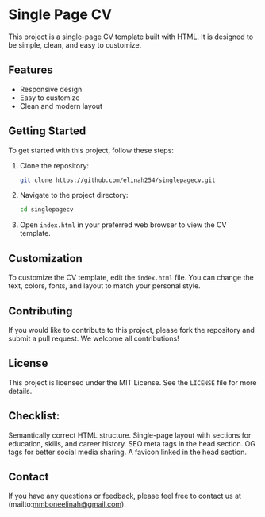 # Single Page CV

This project is a single-page CV template built with HTML. It is designed to be simple, clean, and easy to customize.

## Features

- Responsive design
- Easy to customize
- Clean and modern layout

## Getting Started

To get started with this project, follow these steps:

1. Clone the repository:
    ```sh
    git clone https://github.com/elinah254/singlepagecv.git
    ```
2. Navigate to the project directory:
    ```sh
    cd singlepagecv
    ```
3. Open `index.html` in your preferred web browser to view the CV template.

## Customization

To customize the CV template, edit the `index.html` file. You can change the text, colors, fonts, and layout to match your personal style.

## Contributing

If you would like to contribute to this project, please fork the repository and submit a pull request. We welcome all contributions!

## License

This project is licensed under the MIT License. See the `LICENSE` file for more details.

## Checklist:
Semantically correct HTML structure.
Single-page layout with sections for education, skills, and career history.
SEO meta tags in the head section.
OG tags for better social media sharing.
A favicon linked in the head section.


## Contact

If you have any questions or feedback, please feel free to contact us at (mailto:mmboneelinah@gmail.com).

